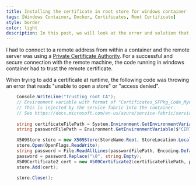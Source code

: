 ```yaml
---
title: Installing the certificate in root store for windows container
tags: [Windows Container, Docker, Certificates, Root Certificate]
style: border 
color: light 
description: In this post, we will look at the error and solution that we see when trying to install a certificate in root store for a windows container.
---
```


I had to connect to a remote address from within a container and the remote server was using a [Private Certificate Authority](https://searchsecurity.techtarget.com/definition/private-CA-private-PKI). For a successful and secure connection with the remote machine, the code running in windows container had to trust the remote certificate. 

When trying to add a certificate at runtime, the following code was throwing an error that reads "unable to open a store" or "access denied".

```csharp
	Console.WriteLine("Trusting root CA");
	// Environment variable with format of "Certificates_SFPkg_Code_MyCert1_PFX" will have path to the certificate file
	// This is injected by the service fabric into the container. 
	// See https://docs.microsoft.com/en-us/azure/service-fabric/service-fabric-securing-containers for more details.
	
	string certificateFilePath = System.Environment.GetEnvironmentVariable("Certificates_SFPkg_Code_AllscriptsRootCA_PFX");
	string passwordFilePath = Environment.GetEnvironmentVariable($"CERTIFICATES_SFPkg_CODE_AllscriptsRootCA_PASSWORD");

	X509Store store = new X509Store(StoreName.Root, StoreLocation.LocalMachine);
	store.Open(OpenFlags.ReadWrite);
	string password = File.ReadAllLines(passwordFilePath, Encoding.Default)[0];
	password = password.Replace("\0", string.Empty);
	X509Certificate2 cert = new X509Certificate2(certificateFilePath, password);
	store.Add(cert);
	
	store.Close();
```

